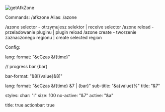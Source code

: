 ![getAfkZone](https://user-images.githubusercontent.com/49717977/235356931-b0395df8-171b-4d10-9ec1-d008aa2d7074.png)

Commands:
  /afkzone
Alias:
  /azone

/azone selector - otrzymujesz selektor | receive selector
/azone reload - przeladowanie pluginu | plugin reload
/azone create <nazwa> - tworzenie zaznaczonego regionu | create selected region

Config:

lang:
  format: "&cCzas &f{time}"

// progress bar {bar}

bar-format: "&8[{value}&8]"

lang:
  format: "&cCzas &f{time} &7 |  {bar}"
  sub-title: "&a{value}%"
  title: "&7"

styles:
  char: "I"
  size: 100
  no-active: "&7"
  active: "&a"

title: true
actionbar: true
